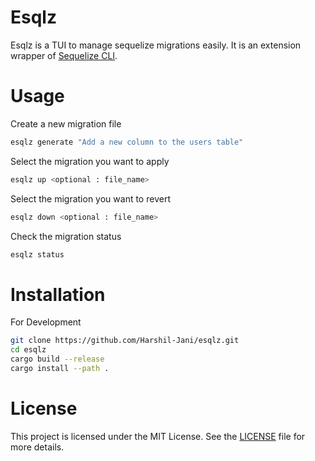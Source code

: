 # Esqlz

Esqlz is a TUI to manage sequelize migrations easily. It is an extension wrapper of [Sequelize CLI](https://www.npmjs.com/package/sequelize-cli).

# Usage

Create a new migration file
```bash
esqlz generate "Add a new column to the users table"
```

Select the migration you want to apply
```bash
esqlz up <optional : file_name>
```

Select the migration you want to revert
```bash
esqlz down <optional : file_name>
```

Check the migration status
```bash
esqlz status
```

# Installation

For Development
```bash
git clone https://github.com/Harshil-Jani/esqlz.git
cd esqlz
cargo build --release
cargo install --path .
```

# License

This project is licensed under the MIT License. See the [LICENSE](LICENSE) file for more details.

